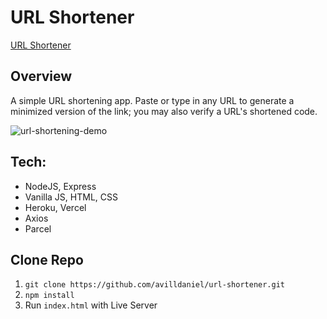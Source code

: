 # URL Shortener

[URL Shortener](https://url-shortener-avilldaniel.vercel.app/)

## Overview

A simple URL shortening app. Paste or type in any URL to generate a minimized version of the link; you may also verify a URL's shortened code.

![url-shortening-demo](https://user-images.githubusercontent.com/90011911/174633841-67a0aa53-bc1f-41ce-a1c8-a9e9d9b782f8.gif)

## Tech:

- NodeJS, Express
- Vanilla JS, HTML, CSS
- Heroku, Vercel
- Axios
- Parcel

## Clone Repo

1. `git clone https://github.com/avilldaniel/url-shortener.git`
2. `npm install`
3. Run `index.html` with Live Server
